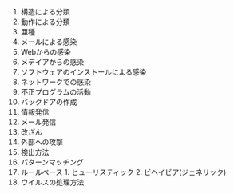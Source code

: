1. 構造による分類
2. 動作による分類
3. 亜種
5. メールによる感染
6. Webからの感染
7. メデイアからの感染
8. ソフトウェアのインストールによる感染
9. ネットワークでの感染
10. 不正プログラムの活動
  1. バックドアの作成
  2. 情報発信
  3. メール発信
  4. 改ざん
  5. 外部への攻撃
11. 検出方法
  1. パターンマッチング
  2. ルールベース
    1. ヒューリスティック
    2. ビヘイビア(ジェネリック)
12. ウイルスの処理方法
